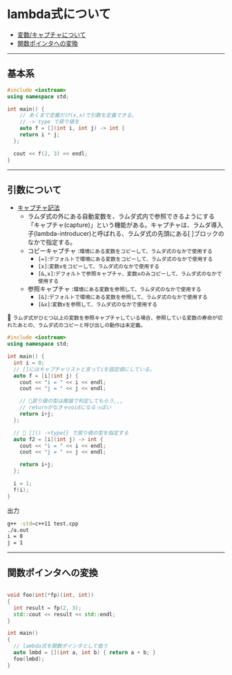 # lambda式について

- [変数/キャプチャについて](#args)
- [関数ポインタへの変換](#function)

---

## 基本系

```cpp
#include <iostream>
using namespace std;

int main() {
    // あくまで定義だけ(x,x)で引数を定義できる。
    // -> type で戻り値を
    auto f = [](int i, int j) -> int {
    return i * j;
  };

  cout << f(2, 3) << endl;
}

```

---

## <a name=args>引数について</a>

- [キャプチャ記法](https://cpprefjp.github.io/lang/cpp11/lambda_expressions.html#capture)
  - ラムダ式の外にある自動変数を、ラムダ式内で参照できるようにする「キャプチャ(capture)」という機能がある。キャプチャは、ラムダ導入子(lambda-introducer)と呼ばれる、ラムダ式の先頭にある[ ]ブロックのなかで指定する。
  - コピーキャプチャ :`環境にある変数をコピーして、ラムダ式のなかで使用する`
    - `[=]`:`デフォルトで環境にある変数をコピーして、ラムダ式のなかで使用する`
    - `[x]`:`変数xをコピーして、ラムダ式のなかで使用する`
    - `[&,x]`:`デフォルトで参照キャプチャ、変数xのみコピーして、ラムダ式のなかで使用する`
  - 参照キャプチャ :`環境にある変数を参照して、ラムダ式のなかで使用する`
    - `[&]`:`デフォルトで環境にある変数を参照して、ラムダ式のなかで使用する`
    - `[&x]`:`変数xを参照して、ラムダ式のなかで使用する`

🚨 `ラムダ式がひとつ以上の変数を参照キャプチャしている場合、参照している変数の寿命が切れたあとの、ラムダ式のコピーと呼び出しの動作は未定義。`

```cpp
#include <iostream>
using namespace std;

int main() {
  int i = 0;
  // []にはキャプチャリストと言ってiを固定値にしている。
  auto f = [i](int j) {
    cout << "i = " << i << endl;
    cout << "j = " << j << endl;

    // 🌟戻り値の型は推論で判定してもらう,,,
    // returnがなきゃvoidになるっぽい
    return i+j;
  };

  // 🌟 []() ->type{} で戻り値の型を指定する
  auto f2 = [i](int j) -> int {
    cout << "i = " << i << endl;
    cout << "j = " << j << endl;

    return i+j;
  };

  i = 1;
  f(i);
}

```

出力

```sh
g++ -std=c++11 test.cpp
./a.out 
i = 0
j = 1
```

---

## <a name=function>関数ポインタへの変換</a>

```cpp

void foo(int(*fp)(int, int))
{
  int result = fp(2, 3);
  std::cout << result << std::endl;
}

int main()
{
  // lambda式を関数ポインタとして扱う
  auto lmbd = [](int a, int b) { return a + b; }
  foo(lmbd);
}
```
